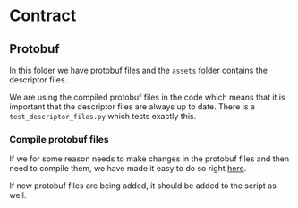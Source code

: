 # Contract

## Protobuf

In this folder we have protobuf files and the `assets` folder contains the descriptor files.

We are using the compiled protobuf files in the code which means that it is important that the descriptor files
are always up to date. There is a `test_descriptor_files.py` which tests exactly this.

### Compile protobuf files

If we for some reason needs to make changes in the protobuf files and then need to compile them, we have made it
easy to do so right [here](./scripts/compile_protobuf.py).

If new protobuf files are being added, it should be added to the script as well.

